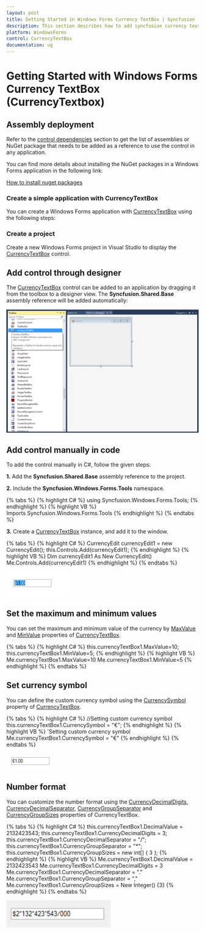 ```yaml
---
layout: post
title: Getting Started in Windows Forms Currency TextBox | Syncfusion
description: This section describes how to add syncfusion currency text box control into a windows forms application.
platform: WindowsForms
control: CurrencyTextBox
documentation: ug
---
```


# Getting Started with Windows Forms Currency TextBox (CurrencyTextbox)

## Assembly deployment

Refer to the [control dependencies](https://help.syncfusion.com/windowsforms/control-dependencies#currencytextbox) section to get the list of assemblies or NuGet package that needs to be added as a reference to use the control in any application.

You can find more details about installing the NuGet packages in a Windows Forms application in the following link: 

[How to install nuget packages](https://help.syncfusion.com/windowsforms/visual-studio-integration/nuget-packages)

### Create a simple application with CurrencyTextBox

You can create a Windows Forms application with [CurrencyTextBox](https://help.syncfusion.com/cr/windowsforms/Syncfusion.Windows.Forms.Tools.CurrencyTextBox.html) using the following steps:

### Create a project

Create a new Windows Forms project in Visual Studio to display the [CurrencyTextBox](https://help.syncfusion.com/cr/windowsforms/Syncfusion.Windows.Forms.Tools.CurrencyTextBox.html) control.

## Add control through designer

The [CurrencyTextBox](https://help.syncfusion.com/cr/windowsforms/Syncfusion.Windows.Forms.Tools.CurrencyTextBox.html) control can be added to an application by dragging it from the toolbox to a designer view. The **Syncfusion.Shared.Base** assembly reference will be added automatically:

![CurrencyTextBox control added by designer](Overview_images/wf-currency-text-box-control-added-designer.png) 

## Add control manually in code

To add the control manually in C#, follow the given steps:

**1.** Add the **Syncfusion.Shared.Base** assembly reference to the project.

**2.**	Include the **Syncfusion.Windows.Forms.Tools** namespace.

{% tabs %}
{% highlight C# %}
using Syncfusion.Windows.Forms.Tools;
{% endhighlight %}
{% highlight VB %}
Imports Syncfusion.Windows.Forms.Tools
{% endhighlight %}
{% endtabs %}

**3.**	Create a [CurrencyTextBox](https://help.syncfusion.com/cr/windowsforms/Syncfusion.Windows.Forms.Tools.CurrencyTextBox.html) instance, and add it to the window.

{% tabs %}
{% highlight C# %}
CurrencyEdit currencyEdit1 = new CurrencyEdit();
this.Controls.Add(currencyEdit1);
{% endhighlight %}
{% highlight VB %}
Dim currencyEdit1 As New CurrencyEdit()
Me.Controls.Add(currencyEdit1)
{% endhighlight %}
{% endtabs %}

![CurrencyTextBox control](Overview_images/wf-currency-text-box-control.png) 

## Set the maximum and minimum values

You can set the maximum and minimum value of the currency by [MaxValue](https://help.syncfusion.com/cr/windowsforms/Syncfusion.Windows.Forms.Tools.CurrencyTextBox.html#Syncfusion_Windows_Forms_Tools_CurrencyTextBox_MaxValue) and [MinValue](https://help.syncfusion.com/cr/windowsforms/Syncfusion.Windows.Forms.Tools.CurrencyTextBox.html#Syncfusion_Windows_Forms_Tools_CurrencyTextBox_MinValue) properties of [CurrencyTextBox](https://help.syncfusion.com/cr/windowsforms/Syncfusion.Windows.Forms.Tools.CurrencyTextBox.html).

{% tabs %}
{% highlight C# %}
this.currencyTextBox1.MaxValue=10;
this.currencyTextBox1.MinValue=5;
{% endhighlight %}
{% highlight VB %}
Me.currencyTextBox1.MaxValue=10
Me.currencyTextBox1.MinValue=5
{% endhighlight %}
{% endtabs %}

## Set currency symbol

You can define the custom currency symbol using the [CurrencySymbol](https://help.syncfusion.com/cr/windowsforms/Syncfusion.Windows.Forms.Tools.CurrencyTextBox.html#Syncfusion_Windows_Forms_Tools_CurrencyTextBox_CurrencySymbol) property of [CurrencyTextBox](https://help.syncfusion.com/cr/windowsforms/Syncfusion.Windows.Forms.Tools.CurrencyTextBox.html).

{% tabs %}
{% highlight C# %}
//Setting custom currency symbol 
this.currencyTextBox1.CurrencySymbol = "€";
{% endhighlight %}
{% highlight VB %}
'Setting custom currency symbol 
Me.currencyTextBox1.CurrencySymbol = "€"
{% endhighlight %}
{% endtabs %}
        
![CurrencyTextBox currency symbol](Overview_images/wf-currency-text-box-control-currency-sympol.png) 

## Number format

You can customize the number format using the [CurrencyDecimalDigits](https://help.syncfusion.com/cr/windowsforms/Syncfusion.Windows.Forms.Tools.CurrencyTextBox.html#Syncfusion_Windows_Forms_Tools_CurrencyTextBox_CurrencyDecimalDigits), [CurrencyDecimalSeparator](https://help.syncfusion.com/cr/windowsforms/Syncfusion.Windows.Forms.Tools.CurrencyTextBox.html#Syncfusion_Windows_Forms_Tools_CurrencyTextBox_CurrencyDecimalSeparator), [CurrencyGroupSeparator](https://help.syncfusion.com/cr/windowsforms/Syncfusion.Windows.Forms.Tools.CurrencyTextBox.html#Syncfusion_Windows_Forms_Tools_CurrencyTextBox_CurrencyGroupSeparator) and [CurrencyGroupSizes](https://help.syncfusion.com/cr/windowsforms/Syncfusion.Windows.Forms.Tools.CurrencyTextBox.html#Syncfusion_Windows_Forms_Tools_CurrencyTextBox_CurrencyGroupSizes) properties of CurrencyTextBox.

{% tabs %}
{% highlight C# %}
this.currencyTextBox1.DecimalValue = 2132423543;
this.currencyTextBox1.CurrencyDecimalDigits = 3;
this.currencyTextBox1.CurrencyDecimalSeparator = "/";
this.currencyTextBox1.CurrencyGroupSeparator = "*";
this.currencyTextBox1.CurrencyGroupSizes = new int[] { 3 };
{% endhighlight %}
{% highlight VB %}
Me.currencyTextBox1.DecimalValue = 2132423543
Me.currencyTextBox1.CurrencyDecimalDigits = 3
Me.currencyTextBox1.CurrencyDecimalSeparator = "."
Me.currencyTextBox1.CurrencyGroupSeparator = ","
Me.currencyTextBox1.CurrencyGroupSizes = New Integer() {3}
{% endhighlight %}
{% endtabs %}

![CurrencyTextBox currency symbol](Overview_images/number-format.png) 
